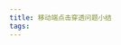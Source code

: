 ```yaml
---
title: 移动端点击穿透问题小结
tags:
---
```


<!-- more -->

<!-- 找机会统一一下 文件名.md 和 title。 -->

<!-- 曾经，移动端的 click 事件存在 300ms 左右的延迟，其目的是为了判断一个 click 是单击还是双击。 -->